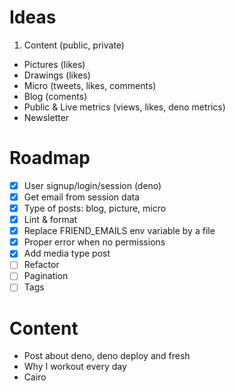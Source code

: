# Ideas

1. Content (public, private)

- Pictures (likes)
- Drawings (likes)
- Micro (tweets, likes, comments)
- Blog (coments)
- Public & Live metrics (views, likes, deno metrics)
- Newsletter

# Roadmap

- [x] User signup/login/session (deno)
- [x] Get email from session data
- [x] Type of posts: blog, picture, micro
- [x] Lint & format
- [x] Replace FRIEND_EMAILS env variable by a file
- [x] Proper error when no permissions
- [x] Add media type post
- [ ] Refactor
- [ ] Pagination
- [ ] Tags

# Content

- Post about deno, deno deploy and fresh
- Why I workout every day
- Cairo

